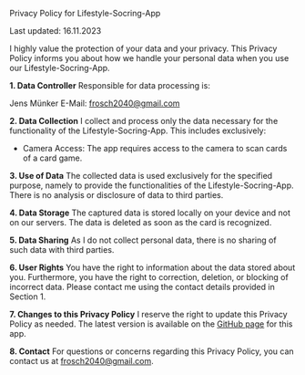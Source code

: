 
Privacy Policy for Lifestyle-Socring-App

Last updated: 16.11.2023

I highly value the protection of your data and your privacy. This Privacy Policy informs you about how we handle your personal data when you use our Lifestyle-Socring-App.

**1. Data Controller**
   Responsible for data processing is:

Jens Münker
E-Mail: frosch2040@gmail.com

**2. Data Collection**
   I collect and process only the data necessary for the functionality of the Lifestyle-Socring-App. This includes exclusively:

- Camera Access: The app requires access to the camera to scan cards of a card game.

**3. Use of Data**
   The collected data is used exclusively for the specified purpose, namely to provide the functionalities of the Lifestyle-Socring-App. There is no analysis or disclosure of data to third parties.

**4. Data Storage**
   The captured data is stored locally on your device and not on our servers. The data is deleted as soon as the card is recognized.

**5. Data Sharing**
   As I do not collect personal data, there is no sharing of such data with third parties.

**6. User Rights**
   You have the right to information about the data stored about you. Furthermore, you have the right to correction, deletion, or blocking of incorrect data. Please contact me using the contact details provided in Section 1.

**7. Changes to this Privacy Policy**
   I reserve the right to update this Privacy Policy as needed. The latest version is available on the [GitHub page](https://github.com/jens-muenker/Lifestyle-Scoring-App) for this app.

**8. Contact**
   For questions or concerns regarding this Privacy Policy, you can contact us at frosch2040@gmail.com.